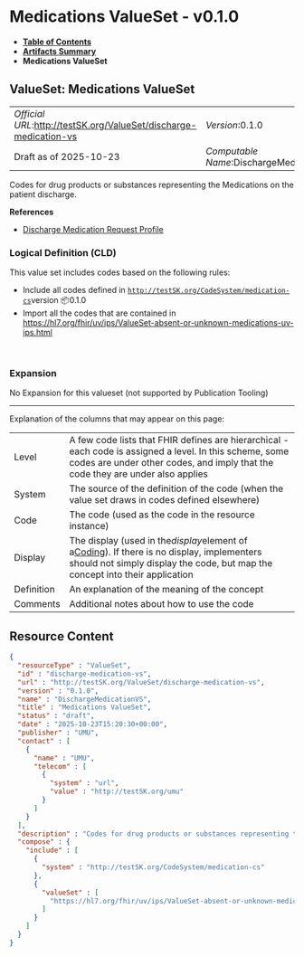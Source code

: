 # Medications ValueSet - v0.1.0

* [**Table of Contents**](toc.md)
* [**Artifacts Summary**](artifacts.md)
* **Medications ValueSet**

## ValueSet: Medications ValueSet 

| | |
| :--- | :--- |
| *Official URL*:http://testSK.org/ValueSet/discharge-medication-vs | *Version*:0.1.0 |
| Draft as of 2025-10-23 | *Computable Name*:DischargeMedicationVS |

 
Codes for drug products or substances representing the Medications on the patient discharge. 

 **References** 

* [Discharge Medication Request Profile](StructureDefinition-discharge-medication-request-profile.md)

### Logical Definition (CLD)

This value set includes codes based on the following rules:

* Include all codes defined in [`http://testSK.org/CodeSystem/medication-cs`](CodeSystem-discharge-medication-cs.md)version 📦0.1.0
* Import all the codes that are contained in https://hl7.org/fhir/uv/ips/ValueSet-absent-or-unknown-medications-uv-ips.html

 

### Expansion

No Expansion for this valueset (not supported by Publication Tooling)

-------

 Explanation of the columns that may appear on this page: 

| | |
| :--- | :--- |
| Level | A few code lists that FHIR defines are hierarchical - each code is assigned a level. In this scheme, some codes are under other codes, and imply that the code they are under also applies |
| System | The source of the definition of the code (when the value set draws in codes defined elsewhere) |
| Code | The code (used as the code in the resource instance) |
| Display | The display (used in the*display*element of a[Coding](http://hl7.org/fhir/R5/datatypes.html#Coding)). If there is no display, implementers should not simply display the code, but map the concept into their application |
| Definition | An explanation of the meaning of the concept |
| Comments | Additional notes about how to use the code |



## Resource Content

```json
{
  "resourceType" : "ValueSet",
  "id" : "discharge-medication-vs",
  "url" : "http://testSK.org/ValueSet/discharge-medication-vs",
  "version" : "0.1.0",
  "name" : "DischargeMedicationVS",
  "title" : "Medications ValueSet",
  "status" : "draft",
  "date" : "2025-10-23T15:20:30+00:00",
  "publisher" : "UMU",
  "contact" : [
    {
      "name" : "UMU",
      "telecom" : [
        {
          "system" : "url",
          "value" : "http://testSK.org/umu"
        }
      ]
    }
  ],
  "description" : "Codes for drug products or substances representing the Medications on the patient discharge.",
  "compose" : {
    "include" : [
      {
        "system" : "http://testSK.org/CodeSystem/medication-cs"
      },
      {
        "valueSet" : [
          "https://hl7.org/fhir/uv/ips/ValueSet-absent-or-unknown-medications-uv-ips.html"
        ]
      }
    ]
  }
}

```

